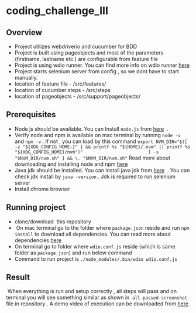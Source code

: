 # coding_challenge_III


## Overview
- Project utilizes webdriverio and cucumber for BDD
- Project is built using pageobjects and most of the parameters (firstname, lastname etc.) are configurable from feature file
- Project is using wdio runner. You can find more info on wdio runner [here](https://webdriver.io/docs/clioptions.html)
- Project starts selenium server from config , so we dont have to start manually.
- location of feature file - /src/features/
- location of cucumber steps - /src/steps
- location of pageobjects - /src/support/pageobjects/

## Prerequisites
- Node js should be available. You can Install `node.js` from [here](https://nodejs.org/en/download/)  . 
- Verify node and npm is available on mac terminal by running `node -v` and `npm -v` . If not , you can load by this command
`export NVM_DIR="$([ -z "${XDG_CONFIG_HOME-}" ] && printf %s "${HOME}/.nvm" || printf %s "${XDG_CONFIG_HOME}/nvm")"                        
[ -s "$NVM_DIR/nvm.sh" ] && \. "$NVM_DIR/nvm.sh"`
Read more about downloading and installing node and npm  [here](https://docs.npmjs.com/downloading-and-installing-node-js-and-npm)
- Java jdk should be installed. You can install java jdk from [here](https://www.oracle.com/java/technologies/javase-jdk14-downloads.html)  . You can check jdk install by `java -version` . Jdk is required to run selenium server
- Install chrome browser


## Running project
- clone/download  this repository
-  On mac terminal go to the folder where `package.json` reside and run `npm install` to download all dependencies. You can read more about dependencies [here](https://docs.npmjs.com/specifying-dependencies-and-devdependencies-in-a-package-json-file)
- On terminal go to folder where `wdio.conf.js` reside (which is same folder as `package.json`) and run below command
- Command to run project is `./node_modules/.bin/wdio wdio.conf.js`

## Result
 When everything is run and setup correctly , all steps will pass and on terminal you will see something similar as shown in  `all-passed-screenshot` file in repository . A demo video of execution can be downloaded from [here](https://drive.google.com/open?id=16_9pPzRwu6CeYf8Q9eLWkwMEH_iYFGeM)
